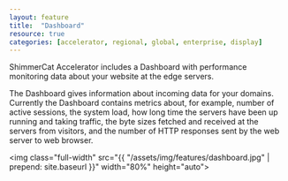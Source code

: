 ```yaml
---
layout: feature
title:  "Dashboard"
resource: true
categories: [accelerator, regional, global, enterprise, display]
---
```

ShimmerCat Accelerator includes a Dashboard with performance monitoring data about your website at the edge servers.

The Dashboard gives information about incoming data for your domains. Currently the Dashboard contains metrics about, for example, number of active sessions, the system load, how long time the servers have been up running and taking traffic, the byte sizes fetched and received at the servers from visitors,  and the number of HTTP responses sent by the web server to web browser. 


<img class="full-width" src="{{ "/assets/img/features/dashboard.jpg" | prepend: site.baseurl }}" width="80%" height="auto">
